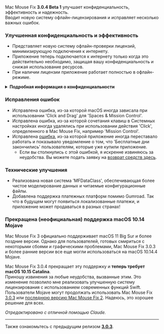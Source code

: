 Mac Mouse Fix **3.0.4 Beta 1** улучшает конфиденциальность, эффективность и надежность.\
Вводит новую систему офлайн-лицензирования и исправляет несколько важных ошибок.

### Улучшенная конфиденциальность и эффективность

- Представляет новую систему офлайн-проверки лицензий, минимизирующую подключения к интернету.
- Приложение теперь подключается к интернету только когда это действительно необходимо, защищая вашу конфиденциальность и снижая использование ресурсов.
- При наличии лицензии приложение работает полностью в офлайн-режиме.

<details>
<summary><b>Подробная информация о конфиденциальности</b></summary>
Предыдущие версии проверяли лицензии онлайн при каждом запуске, что потенциально позволяло сторонним серверам (GitHub и Gumroad) сохранять логи подключений. Новая система устраняет ненужные подключения – после первоначальной активации лицензии она подключается к интернету только если локальные данные лицензии повреждены.
<br><br>
Хотя я лично никогда не записывал действия пользователей, предыдущая система теоретически позволяла сторонним серверам логировать IP-адреса и время подключений. Gumroad также мог логировать ваш лицензионный ключ и потенциально связывать его с любой личной информацией, которую они записали о вас при покупке Mac Mouse Fix.
<br><br>
Я не учел эти тонкие вопросы конфиденциальности при создании оригинальной системы лицензирования, но теперь Mac Mouse Fix максимально конфиденциален и независим от интернета!
<br><br>
Также смотрите <a href=https://gumroad.com/privacy>политику конфиденциальности Gumroad</a> и мой <a href=https://github.com/noah-nuebling/mac-mouse-fix/issues/976#issuecomment-2140955801>комментарий на GitHub</a>.

</details>

### Исправления ошибок

- Исправлена ошибка, из-за которой macOS иногда зависала при использовании 'Click and Drag' для 'Spaces & Mission Control'.
- Исправлена ошибка, из-за которой сочетания клавиш в Системных настройках иногда удалялись при использовании действия 'Click', определенного в Mac Mouse Fix, например 'Mission Control'.
- Исправлена [ошибка](https://github.com/noah-nuebling/mac-mouse-fix/issues?q=state%3Aopen%20label%3A%22%27Free%20days%20are%20over%27%20bug%22), из-за которой приложение иногда переставало работать и показывало уведомление о том, что 'Бесплатные дни закончились' пользователям, которые уже купили приложение.
    - Если вы столкнулись с этой ошибкой, я искренне извиняюсь за неудобства. Вы можете подать заявку на [возврат средств здесь](https://redirect.macmousefix.com/?message=&target=mmf-apply-for-refund).

### Технические улучшения

- Реализована новая система 'MFDataClass', обеспечивающая более чистое моделирование данных и читаемые конфигурационные файлы.
- Добавлена поддержка платежных платформ помимо Gumroad. Так что в будущем могут появиться локализованные платежи, и приложение может продаваться в разных странах!

### Прекращена (неофициальная) поддержка macOS 10.14 Mojave

Mac Mouse Fix 3 официально поддерживает macOS 11 Big Sur и более поздние версии. Однако для пользователей, готовых смириться с некоторыми сбоями и графическими проблемами, Mac Mouse Fix 3.0.3 и более ранние версии все еще могли использоваться на macOS 10.14.4 Mojave.

Mac Mouse Fix 3.0.4 прекращает эту поддержку и **теперь требует macOS 10.15 Catalina**.\
Приношу извинения за любые неудобства, вызванные этим. Это изменение позволило мне реализовать улучшенную систему лицензирования с использованием современных функций Swift. Пользователи Mojave могут продолжать использовать Mac Mouse Fix [3.0.3](https://github.com/noah-nuebling/mac-mouse-fix/releases/tag/3.0.3) или [последнюю версию Mac Mouse Fix 2](https://redirect.macmousefix.com/?target=mmf2-latest). Надеюсь, это хорошее решение для всех.

*Отредактировано с отличной помощью Claude.*

---

Также ознакомьтесь с предыдущим релизом [**3.0.3**](https://github.com/noah-nuebling/mac-mouse-fix/releases/tag/3.0.3).